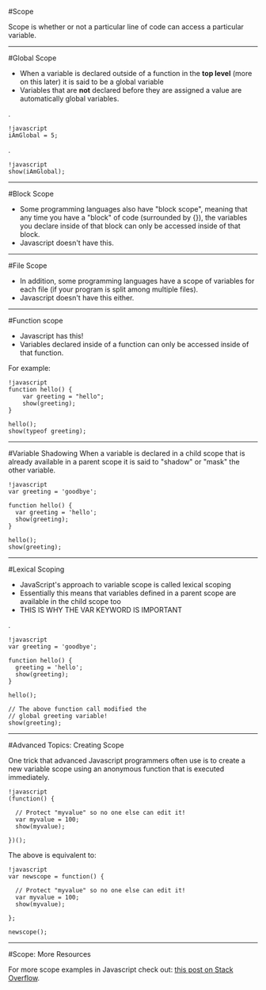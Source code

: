 #Scope

Scope is whether or not a particular line of code can access a particular variable.

---
#Global Scope
- When a variable is declared outside of a function in the **top level** (more on this later) it is said to be a global variable
- Variables that are **not** declared before they are assigned a value are automatically global variables.

.

    !javascript
    iAmGlobal = 5;

.

    !javascript
    show(iAmGlobal);

---
#Block Scope
- Some programming languages also have "block scope", meaning that any time you have a "block" of code (surrounded by {}), the variables you declare inside of that block can only be accessed inside of that block.
- Javascript doesn't have this.

---
#File Scope
- In addition, some programming languages have a scope of variables for each file (if your program is split among multiple files).
- Javascript doesn't have this either.

---
#Function scope
- Javascript has this!
- Variables declared inside of a function can only be accessed inside of that function.

For example:
 
    !javascript
    function hello() {
        var greeting = "hello";
        show(greeting);
    }

    hello();
    show(typeof greeting);

---
#Variable Shadowing
When a variable is declared in a child scope that is already available in a parent scope it is said to "shadow" or "mask" the other variable.

    !javascript
    var greeting = 'goodbye';

    function hello() {
      var greeting = 'hello';
      show(greeting);
    }

    hello();
    show(greeting);

---
#Lexical Scoping
- JavaScript's approach to variable scope is called lexical scoping
- Essentially this means that variables defined in a parent scope are available in the child scope too
- THIS IS WHY THE VAR KEYWORD IS IMPORTANT

.

    !javascript
    var greeting = 'goodbye';

    function hello() {
      greeting = 'hello';
      show(greeting);
    }

    hello();

    // The above function call modified the 
    // global greeting variable!
    show(greeting);

---
#Advanced Topics: Creating Scope

One trick that advanced Javascript programmers often use is to create a new variable scope using an anonymous function that is executed immediately.

    !javascript
    (function() {

      // Protect "myvalue" so no one else can edit it!
      var myvalue = 100;
      show(myvalue);

    })();

The above is equivalent to:

    !javascript
    var newscope = function() {

      // Protect "myvalue" so no one else can edit it!
      var myvalue = 100;
      show(myvalue);

    };

    newscope();

---
#Scope: More Resources

For more scope examples in Javascript check out: [this post on Stack Overflow](http://stackoverflow.com/questions/500431/javascript-variable-scope).

